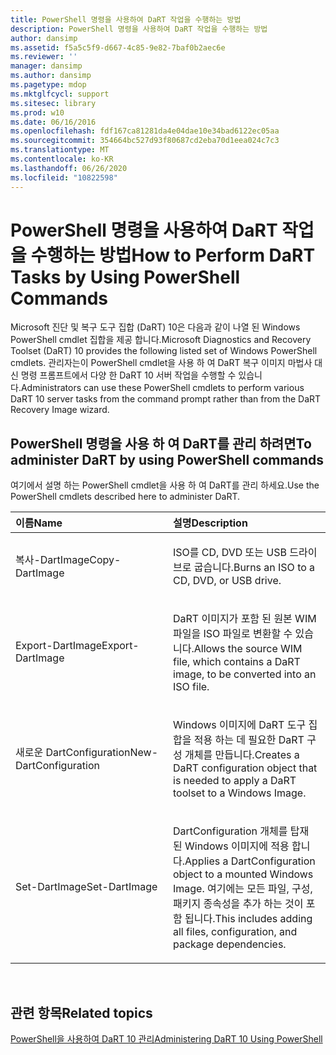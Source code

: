 ```yaml
---
title: PowerShell 명령을 사용하여 DaRT 작업을 수행하는 방법
description: PowerShell 명령을 사용하여 DaRT 작업을 수행하는 방법
author: dansimp
ms.assetid: f5a5c5f9-d667-4c85-9e82-7baf0b2aec6e
ms.reviewer: ''
manager: dansimp
ms.author: dansimp
ms.pagetype: mdop
ms.mktglfcycl: support
ms.sitesec: library
ms.prod: w10
ms.date: 06/16/2016
ms.openlocfilehash: fdf167ca81281da4e04dae10e34bad6122ec05aa
ms.sourcegitcommit: 354664bc527d93f80687cd2eba70d1eea024c7c3
ms.translationtype: MT
ms.contentlocale: ko-KR
ms.lasthandoff: 06/26/2020
ms.locfileid: "10822598"
---
```

# <span data-ttu-id="bd271-103">PowerShell 명령을 사용하여 DaRT 작업을 수행하는 방법</span><span class="sxs-lookup"><span data-stu-id="bd271-103">How to Perform DaRT Tasks by Using PowerShell Commands</span></span>


<span data-ttu-id="bd271-104">Microsoft 진단 및 복구 도구 집합 (DaRT) 10은 다음과 같이 나열 된 Windows PowerShell cmdlet 집합을 제공 합니다.</span><span class="sxs-lookup"><span data-stu-id="bd271-104">Microsoft Diagnostics and Recovery Toolset (DaRT) 10 provides the following listed set of Windows PowerShell cmdlets.</span></span> <span data-ttu-id="bd271-105">관리자는이 PowerShell cmdlet을 사용 하 여 DaRT 복구 이미지 마법사 대신 명령 프롬프트에서 다양 한 DaRT 10 서버 작업을 수행할 수 있습니다.</span><span class="sxs-lookup"><span data-stu-id="bd271-105">Administrators can use these PowerShell cmdlets to perform various DaRT 10 server tasks from the command prompt rather than from the DaRT Recovery Image wizard.</span></span>

## <span data-ttu-id="bd271-106">PowerShell 명령을 사용 하 여 DaRT를 관리 하려면</span><span class="sxs-lookup"><span data-stu-id="bd271-106">To administer DaRT by using PowerShell commands</span></span>


<span data-ttu-id="bd271-107">여기에서 설명 하는 PowerShell cmdlet을 사용 하 여 DaRT를 관리 하세요.</span><span class="sxs-lookup"><span data-stu-id="bd271-107">Use the PowerShell cmdlets described here to administer DaRT.</span></span>

<table>
<colgroup>
<col width="50%" />
<col width="50%" />
</colgroup>
<thead>
<tr class="header">
<th align="left"><span data-ttu-id="bd271-108">이름</span><span class="sxs-lookup"><span data-stu-id="bd271-108">Name</span></span></th>
<th align="left"><span data-ttu-id="bd271-109">설명</span><span class="sxs-lookup"><span data-stu-id="bd271-109">Description</span></span></th>
</tr>
</thead>
<tbody>
<tr class="odd">
<td align="left"><p><span data-ttu-id="bd271-110">복사-DartImage</span><span class="sxs-lookup"><span data-stu-id="bd271-110">Copy-DartImage</span></span></p></td>
<td align="left"><p><span data-ttu-id="bd271-111">ISO를 CD, DVD 또는 USB 드라이브로 굽습니다.</span><span class="sxs-lookup"><span data-stu-id="bd271-111">Burns an ISO to a CD, DVD, or USB drive.</span></span></p></td>
</tr>
<tr class="even">
<td align="left"><p><span data-ttu-id="bd271-112">Export-DartImage</span><span class="sxs-lookup"><span data-stu-id="bd271-112">Export-DartImage</span></span></p></td>
<td align="left"><p><span data-ttu-id="bd271-113">DaRT 이미지가 포함 된 원본 WIM 파일을 ISO 파일로 변환할 수 있습니다.</span><span class="sxs-lookup"><span data-stu-id="bd271-113">Allows the source WIM file, which contains a DaRT image, to be converted into an ISO file.</span></span></p></td>
</tr>
<tr class="odd">
<td align="left"><p><span data-ttu-id="bd271-114">새로운 DartConfiguration</span><span class="sxs-lookup"><span data-stu-id="bd271-114">New-DartConfiguration</span></span></p></td>
<td align="left"><p><span data-ttu-id="bd271-115">Windows 이미지에 DaRT 도구 집합을 적용 하는 데 필요한 DaRT 구성 개체를 만듭니다.</span><span class="sxs-lookup"><span data-stu-id="bd271-115">Creates a DaRT configuration object that is needed to apply a DaRT toolset to a Windows Image.</span></span></p></td>
</tr>
<tr class="even">
<td align="left"><p><span data-ttu-id="bd271-116">Set-DartImage</span><span class="sxs-lookup"><span data-stu-id="bd271-116">Set-DartImage</span></span></p></td>
<td align="left"><p><span data-ttu-id="bd271-117">DartConfiguration 개체를 탑재 된 Windows 이미지에 적용 합니다.</span><span class="sxs-lookup"><span data-stu-id="bd271-117">Applies a DartConfiguration object to a mounted Windows Image.</span></span> <span data-ttu-id="bd271-118">여기에는 모든 파일, 구성, 패키지 종속성을 추가 하는 것이 포함 됩니다.</span><span class="sxs-lookup"><span data-stu-id="bd271-118">This includes adding all files, configuration, and package dependencies.</span></span></p></td>
</tr>
</tbody>
</table>

 

## <span data-ttu-id="bd271-119">관련 항목</span><span class="sxs-lookup"><span data-stu-id="bd271-119">Related topics</span></span>


[<span data-ttu-id="bd271-120">PowerShell을 사용하여 DaRT 10 관리</span><span class="sxs-lookup"><span data-stu-id="bd271-120">Administering DaRT 10 Using PowerShell</span></span>](administering-dart-10-using-powershell.md)

 

 





